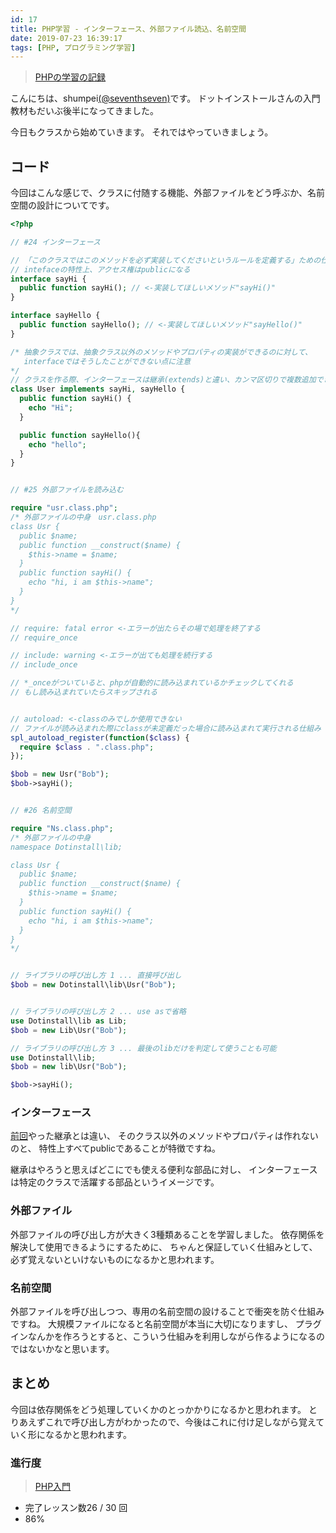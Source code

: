 ```yaml
---
id: 17
title: PHP学習 - インターフェース、外部ファイル読込、名前空間
date: 2019-07-23 16:39:17
tags: [PHP, プログラミング学習]
---
```


> [PHPの学習の記録](/tags/PHP/)

こんにちは、shumpei[(@seventhseven)](https://twitter.com/seventhseven)です。
ドットインストールさんの入門教材もだいぶ後半になってきました。

今日もクラスから始めていきます。
それではやっていきましょう。

## コード

今回はこんな感じで、クラスに付随する機能、外部ファイルをどう呼ぶか、名前空間の設計についてです。

```php
<?php

// #24 インターフェース

// 「このクラスではこのメソッドを必ず実装してくださいというルールを定義する」ための仕組み
// intefaceの特性上、アクセス権はpublicになる
interface sayHi {
  public function sayHi(); // <-実装してほしいメソッド"sayHi()"
}

interface sayHello {
  public function sayHello(); // <-実装してほしいメソッド"sayHello()"
}

/* 抽象クラスでは、抽象クラス以外のメソッドやプロパティの実装ができるのに対して、
   interfaceではそうしたことができない点に注意
*/
// クラスを作る際、インターフェースは継承(extends)と違い、カンマ区切りで複数追加できる
class User implements sayHi, sayHello {
  public function sayHi() {
    echo "Hi";
  }

  public function sayHello(){
    echo "hello";
  }
}


// #25 外部ファイルを読み込む

require "usr.class.php";
/* 外部ファイルの中身　usr.class.php
class Usr {
  public $name;
  public function __construct($name) {
    $this->name = $name;
  }
  public function sayHi() {
    echo "hi, i am $this->name";
  }
}
*/

// require: fatal error <-エラーが出たらその場で処理を終了する
// require_once

// include: warning <-エラーが出ても処理を続行する
// include_once

// *_onceがついていると、phpが自動的に読み込まれているかチェックしてくれる
// もし読み込まれていたらスキップされる


// autoload: <-classのみでしか使用できない
// ファイルが読み込まれた際にclassが未定義だった場合に読み込まれて実行される仕組み
spl_autoload_register(function($class) {
  require $class . ".class.php";
});

$bob = new Usr("Bob");
$bob->sayHi();


// #26 名前空間

require "Ns.class.php";
/* 外部ファイルの中身
namespace Dotinstall\lib;

class Usr {
  public $name;
  public function __construct($name) {
    $this->name = $name;
  }
  public function sayHi() {
    echo "hi, i am $this->name";
  }
}
*/


// ライブラリの呼び出し方 1 ... 直接呼び出し
$bob = new Dotinstall\lib\Usr("Bob");


// ライブラリの呼び出し方 2 ... use asで省略
use Dotinstall\lib as Lib;
$bob = new Lib\Usr("Bob");

// ライブラリの呼び出し方 3 ... 最後のlibだけを判定して使うことも可能
use Dotinstall\lib;
$bob = new lib\Usr("Bob");

$bob->sayHi();
```

### インターフェース

[前回](https://www.mb-js.tokyo/2019/07/22/class-access-static-abstract/)やった継承とは違い、
そのクラス以外のメソッドやプロパティは作れないのと、
特性上すべてpublicであることが特徴ですね。

継承はやろうと思えばどこにでも使える便利な部品に対し、
インターフェースは特定のクラスで活躍する部品というイメージです。

### 外部ファイル

外部ファイルの呼び出し方が大きく3種類あることを学習しました。
依存関係を解決して使用できるようにするために、
ちゃんと保証していく仕組みとして、必ず覚えないといけないものになるかと思われます。

### 名前空間

外部ファイルを呼び出しつつ、専用の名前空間の設けることで衝突を防ぐ仕組みですね。
大規模ファイルになると名前空間が本当に大切になりますし、
プラグインなんかを作ろうとすると、こういう仕組みを利用しながら作るようになるのではないかなと思います。

## まとめ

今回は依存関係をどう処理していくかのとっかかりになるかと思われます。
とりあえずこれで呼び出し方がわかったので、今後はこれに付け足しながら覚えていく形になるかと思われます。

### 進行度

> [PHP入門](https://dotinstall.com/lessons/basic_php_v2)

- 完了レッスン数26 / 30 回
- 86%
